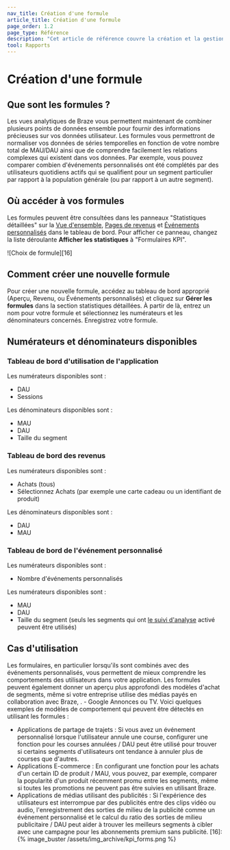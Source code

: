 ```yaml
---
nav_title: Création d'une formule
article_title: Création d'une formule
page_order: 1.2
page_type: Référence
description: "Cet article de référence couvre la création et la gestion de formules qui vous aident à comprendre facilement les relations complexes qui existent dans vos données."
tool: Rapports
---
```


# Création d'une formule

## Que sont les formules ?

Les vues analytiques de Braze vous permettent maintenant de combiner plusieurs points de données ensemble pour fournir des informations précieuses sur vos données utilisateur. Les formules vous permettront de normaliser vos données de séries temporelles en fonction de votre nombre total de MAU/DAU ainsi que de comprendre facilement les relations complexes qui existent dans vos données. Par exemple, vous pouvez comparer combien d'événements personnalisés ont été complétés par des utilisateurs quotidiens actifs qui se qualifient pour un segment particulier par rapport à la population générale (ou par rapport à un autre segment).

## Où accéder à vos formules

Les formules peuvent être consultées dans les panneaux "Statistiques détaillées" sur la [Vue d'ensemble][9], [Pages de revenus][10] et [Événements personnalisés][11] dans le tableau de bord. Pour afficher ce panneau, changez la liste déroulante **Afficher les statistiques** à "Formulaires KPI".

!\[Choix de formule\]\[16\]

## Comment créer une nouvelle formule

Pour créer une nouvelle formule, accédez au tableau de bord approprié (Aperçu, Revenu, ou Événements personnalisés) et cliquez sur **Gérer les formules** dans la section statistiques détaillées. À partir de là, entrez un nom pour votre formule et sélectionnez les numérateurs et les dénominateurs concernés. Enregistrez votre formule.

## Numérateurs et dénominateurs disponibles

### Tableau de bord d'utilisation de l'application
Les numérateurs disponibles sont :

* DAU
* Sessions

Les dénominateurs disponibles sont :

* MAU
* DAU
* Taille du segment

### Tableau de bord des revenus
Les numérateurs disponibles sont :

* Achats (tous)
* Sélectionnez Achats (par exemple une carte cadeau ou un identifiant de produit)

Les dénominateurs disponibles sont :

* DAU
* MAU

### Tableau de bord de l'événement personnalisé
Les numérateurs disponibles sont :

* Nombre d'événements personnalisés

Les numérateurs disponibles sont :

* MAU
* DAU
* Taille du segment (seuls les segments qui ont [le suivi d'analyse][17] activé peuvent être utilisés)

## Cas d'utilisation
Les formulaires, en particulier lorsqu'ils sont combinés avec des événements personnalisés, vous permettent de mieux comprendre les comportements des utilisateurs dans votre application. Les formules peuvent également donner un aperçu plus approfondi des modèles d'achat de segments, même si votre entreprise utilise des médias payés en collaboration avec Braze, . - Google Annonces ou TV. Voici quelques exemples de modèles de comportement qui peuvent être détectés en utilisant les formules :

* Applications de partage de trajets : Si vous avez un événement personnalisé lorsque l'utilisateur annule une course, configurer une fonction pour les courses annulées / DAU peut être utilisé pour trouver si certains segments d'utilisateurs ont tendance à annuler plus de courses que d'autres.
* Applications E-commerce : En configurant une fonction pour les achats d'un certain ID de produit / MAU, vous pouvez, par exemple, comparer la popularité d'un produit récemment promu entre les segments, même si toutes les promotions ne peuvent pas être suivies en utilisant Braze.
* Applications de médias utilisant des publicités : Si l'expérience des utilisateurs est interrompue par des publicités entre des clips vidéo ou audio, l'enregistrement des sorties de milieu de la publicité comme un événement personnalisé et le calcul du ratio des sorties de milieu publicitaire / DAU peut aider à trouver les meilleurs segments à cibler avec une campagne pour les abonnements premium sans publicité.
[16]: {% image_buster /assets/img_archive/kpi_forms.png %}

[9]: {{site.baseurl}}/user_guide/data_and_analytics/your_reports/understanding_your_app_usage_data/
[10]: {{site.baseurl}}/user_guide/data_and_analytics/export_braze_data/exporting_revenue_data/
[11]: {{site.baseurl}}/user_guide/data_and_analytics/custom_data/custom_events/
[17]: {{site.baseurl}}/user_guide/data_and_analytics/your_reports/viewing_and_understanding_segment_data/#viewing-and-understanding-segment-data
